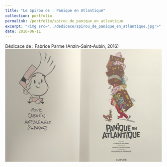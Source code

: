 ```yaml
---
title: "Le Spirou de : Panique en Atlantique"
collection: portfolio
permalink: /portfolio/spirou_de_panique_en_atlantique
excerpt: "<img src='../dedicace/spirou_de_panique_en_atlantique.jpg'>"
date: 2016-06-11
---
```


Dédicace de : Fabrice Parme (Anzin-Saint-Aubin, 2016)
<img src='../dedicace/spirou_de_panique_en_atlantique.jpg'>